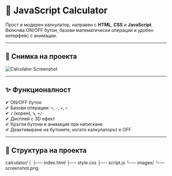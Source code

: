 # 🧮 JavaScript Calculator

Прост и модерен калкулатор, направен с **HTML**, **CSS** и **JavaScript**.  
Включва ON/OFF бутон, базови математически операции и удобен интерфейс с анимации.

---

## 📸 Снимка на проекта
![Calculator Screenshot](<img width="463" height="701" alt="Екранна снимка 2025-08-23 032448" src="https://github.com/user-attachments/assets/5fcfa4b6-6819-4cb5-976a-b5c2cf6417c8" />
)  

---

## ✨ Функционалност

✔ ON/OFF бутон  
✔ Базови операции: `+`, `-`, `×`, `÷`  
✔ `√` (корен), `%`, `+/-`  
✔ Дисплей с 3D ефект  
✔ Кръгли бутони и анимация при натискане  
✔ Деактивиране на бутоните, когато калкулаторът е OFF  

---

## 📂 Структура на проекта

  calculator/
│
├── index.html 
├── style.css 
├── script.js 
└── images/
└── screenshot.png
